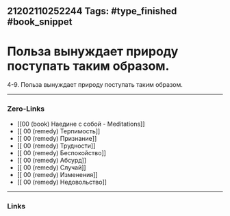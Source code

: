 21202110252244
Tags: #type_finished #book_snippet 
---
# Польза вынуждает природу поступать таким образом. 

 4-9. Польза вынуждает природу поступать таким образом. 

---
### Zero-Links
 - [[00 (book) Наедине с собой - Meditations]]
 - [[ 00 (remedy) Терпимость]]
 - [[ 00 (remedy) Признание]]
 - [[ 00 (remedy) Трудности]]
 - [[ 00 (remedy) Беспокойство]]
 - [[ 00 (remedy) Абсурд]]
 - [[ 00 (remedy) Случай]]
 - [[ 00 (remedy) Изменения]]
 - [[ 00 (remedy) Недовольство]]
---
### Links
